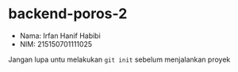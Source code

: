 # backend-poros-2

* Nama: Irfan Hanif Habibi
* NIM: 215150701111025

Jangan lupa untu melakukan `git init` sebelum menjalankan proyek
